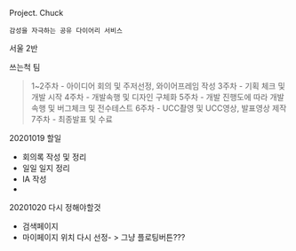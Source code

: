 Project. Chuck

`감성을 자극하는 공유 다이어리 서비스`

서울 2반

쓰는척 팀

>1~2주차 - 아이디어 회의 및 주저선정, 와이어프레임 작성
>3주차 - 기획 체크 및 개발 시작
>4주차 - 개발속행 및 디자인 구체화
>5주차 - 개발 진행도에 따라 개발속행 및 버그체크 및 전수테스트
>6주차 - UCC촬영 및 UCC영상, 발표영상 제작
>7주차 - 최종발표 및 수료


20201019 할일
- 회의록 작성 및 정리
- 일일 일지 정리
- IA 작성
- 
20201020 다시 정해야할것
- 검색페이지
- 마이페이지 위치 다시 선정- > 그냥 플로팅버튼???